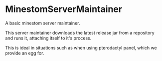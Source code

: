 # MinestomServerMaintainer
A basic minestom server maintainer.

This server maintainer downloads the latest release jar from a repository and runs it, attaching itself to it's process.

This is ideal in situations such as when using pterodactyl panel, which we provide an egg for.
